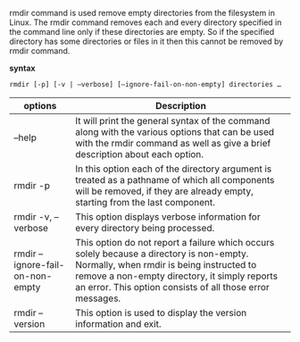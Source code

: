 rmdir command is used remove empty directories from the filesystem in Linux. The rmdir command removes each and every directory specified in the command line only if these directories are empty. So if the specified directory has some directories or files in it then this cannot be removed by rmdir command.

**syntax**

```
rmdir [-p] [-v | –verbose] [–ignore-fail-on-non-empty] directories …
```
options | Description 
--------|------------
–help | It will print the general syntax of the command along with the various options that can be used with the rmdir command as well as give a brief description about each option.
rmdir -p | In this option each of the directory argument is treated as a pathname of which all components will be removed, if they are already empty, starting from the last component.
rmdir -v, –verbose| This option displays verbose information for every directory being processed.
rmdir –ignore-fail-on-non-empty | This option do not report a failure which occurs solely because a directory is non-empty. Normally, when rmdir is being instructed to remove a non-empty directory, it simply reports an error. This option consists of all those error messages.
rmdir –version | This option is used to display the version information and exit.